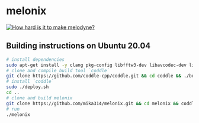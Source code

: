 # melonix

[![How hard is it to make melodyne?](https://user-images.githubusercontent.com/1877406/169781760-fb738b6f-0ae8-414f-ad4f-8d48a7e5f5ac.png)](https://youtu.be/qwAjW5hI148 "How hard is it to make melodyne?")

## Building instructions on Ubuntu 20.04

```bash
# install dependencies
sudo apt-get install -y clang pkg-config libfftw3-dev libavcodec-dev libavformat-dev libavutil-dev libswresample-dev libsdl2-dev git
# clone and compile build tool `coddle`
git clone https://github.com/coddle-cpp/coddle.git && cd coddle && ./build.sh
# install `coddle`
sudo ./deploy.sh
cd ..
# clone and build melonix
git clone https://github.com/mika314/melonix.git && cd melonix && coddle
# run
./melonix
```
